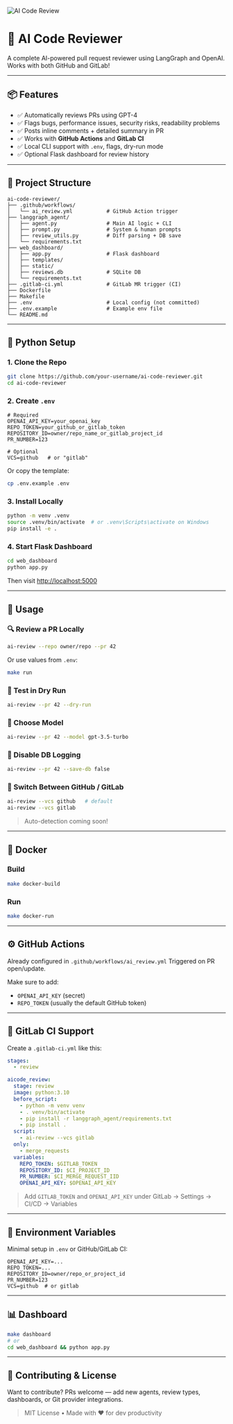 ![AI Code Review](https://github.com/preslaff/ai-code-reviewer/actions/workflows/ai_review.yml/badge.svg)

# 🤖 AI Code Reviewer

A complete AI-powered pull request reviewer using LangGraph and OpenAI. Works with both GitHub and GitLab!

---

## 📦 Features

- ✅ Automatically reviews PRs using GPT-4
- ✅ Flags bugs, performance issues, security risks, readability problems
- ✅ Posts inline comments + detailed summary in PR
- ✅ Works with **GitHub Actions** and **GitLab CI**
- ✅ Local CLI support with `.env`, flags, dry-run mode
- ✅ Optional Flask dashboard for review history

---

## 📁 Project Structure
```text
ai-code-reviewer/
├── .github/workflows/
│   └── ai_review.yml           # GitHub Action trigger
├── langgraph_agent/
│   ├── agent.py                # Main AI logic + CLI
│   ├── prompt.py               # System & human prompts
│   ├── review_utils.py         # Diff parsing + DB save
│   └── requirements.txt
├── web_dashboard/
│   ├── app.py                  # Flask dashboard
│   ├── templates/
│   ├── static/
│   ├── reviews.db              # SQLite DB
│   └── requirements.txt
├── .gitlab-ci.yml              # GitLab MR trigger (CI)
├── Dockerfile
├── Makefile
├── .env                        # Local config (not committed)
├── .env.example                # Example env file
└── README.md
```

---

## 🧰 Python Setup

### 1. Clone the Repo
```bash
git clone https://github.com/your-username/ai-code-reviewer.git
cd ai-code-reviewer
```

### 2. Create `.env`
```env
# Required
OPENAI_API_KEY=your_openai_key
REPO_TOKEN=your_github_or_gitlab_token
REPOSITORY_ID=owner/repo_name_or_gitlab_project_id
PR_NUMBER=123

# Optional
VCS=github   # or "gitlab"
```

Or copy the template:
```bash
cp .env.example .env
```

### 3. Install Locally
```bash
python -m venv .venv
source .venv/bin/activate  # or .venv\Scripts\activate on Windows
pip install -e .
```

### 4. Start Flask Dashboard
```bash
cd web_dashboard
python app.py
```
Then visit [http://localhost:5000](http://localhost:5000)

---

## 🚀 Usage

### 🔍 Review a PR Locally
```bash
ai-review --repo owner/repo --pr 42
```
Or use values from `.env`:
```bash
make run
```

### 🧪 Test in Dry Run
```bash
ai-review --pr 42 --dry-run
```

### 🤖 Choose Model
```bash
ai-review --pr 42 --model gpt-3.5-turbo
```

### 📂 Disable DB Logging
```bash
ai-review --pr 42 --save-db false
```

### 🔄 Switch Between GitHub / GitLab
```bash
ai-review --vcs github   # default
ai-review --vcs gitlab
```

> Auto-detection coming soon!

---

## 🐳 Docker

### Build
```bash
make docker-build
```

### Run
```bash
make docker-run
```

---

## ⚙️ GitHub Actions
Already configured in `.github/workflows/ai_review.yml`
Triggered on PR open/update.

Make sure to add:
- `OPENAI_API_KEY` (secret)
- `REPO_TOKEN` (usually the default GitHub token)

---

## 🧺 GitLab CI Support

Create a `.gitlab-ci.yml` like this:
```yaml
stages:
  - review

aicode_review:
  stage: review
  image: python:3.10
  before_script:
    - python -m venv venv
    - . venv/bin/activate
    - pip install -r langgraph_agent/requirements.txt
    - pip install .
  script:
    - ai-review --vcs gitlab
  only:
    - merge_requests
  variables:
    REPO_TOKEN: $GITLAB_TOKEN
    REPOSITORY_ID: $CI_PROJECT_ID
    PR_NUMBER: $CI_MERGE_REQUEST_IID
    OPENAI_API_KEY: $OPENAI_API_KEY
```

> Add `GITLAB_TOKEN` and `OPENAI_API_KEY` under GitLab → Settings → CI/CD → Variables

---

## 🔐 Environment Variables

Minimal setup in `.env` or GitHub/GitLab CI:
```env
OPENAI_API_KEY=...
REPO_TOKEN=...
REPOSITORY_ID=owner/repo_or_project_id
PR_NUMBER=123
VCS=github  # or gitlab
```

---

## 📊 Dashboard
```bash
make dashboard
# or
cd web_dashboard && python app.py
```

---

## 🙌 Contributing & License

Want to contribute? PRs welcome — add new agents, review types, dashboards, or Git provider integrations.

> MIT License • Made with ❤️ for dev productivity
